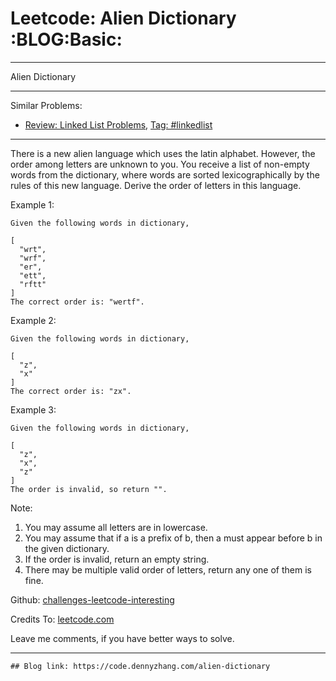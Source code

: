 # Leetcode: Alien Dictionary     :BLOG:Basic:


---

Alien Dictionary  

---

Similar Problems:  
-   [Review: Linked List Problems](https://code.dennyzhang.com/review-linkedlist), [Tag: #linkedlist](https://code.dennyzhang.com/tag/linkedlist)

---

There is a new alien language which uses the latin alphabet. However, the order among letters are unknown to you. You receive a list of non-empty words from the dictionary, where words are sorted lexicographically by the rules of this new language. Derive the order of letters in this language.  

Example 1:  

    Given the following words in dictionary,
    
    [
      "wrt",
      "wrf",
      "er",
      "ett",
      "rftt"
    ]
    The correct order is: "wertf".

Example 2:  

    Given the following words in dictionary,
    
    [
      "z",
      "x"
    ]
    The correct order is: "zx".

Example 3:  

    Given the following words in dictionary,
    
    [
      "z",
      "x",
      "z"
    ]
    The order is invalid, so return "".

Note:  
1.  You may assume all letters are in lowercase.
2.  You may assume that if a is a prefix of b, then a must appear before b in the given dictionary.
3.  If the order is invalid, return an empty string.
4.  There may be multiple valid order of letters, return any one of them is fine.

Github: [challenges-leetcode-interesting](https://github.com/DennyZhang/challenges-leetcode-interesting/tree/master/alien-dictionary)  

Credits To: [leetcode.com](https://leetcode.com/problems/alien-dictionary/description/)  

Leave me comments, if you have better ways to solve.  

---

    ## Blog link: https://code.dennyzhang.com/alien-dictionary
